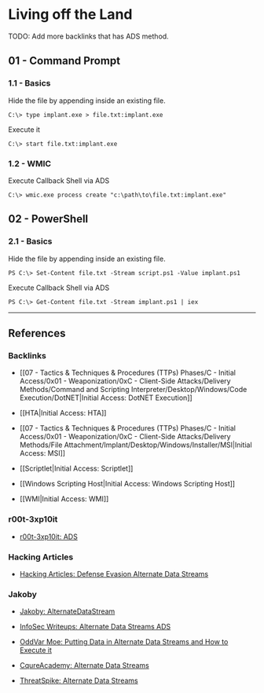 # Living off the Land

TODO: Add more backlinks that has ADS method.

## 01 - Command Prompt

### 1.1 - Basics

Hide the file by appending inside an existing file.

```
C:\> type implant.exe > file.txt:implant.exe
```

Execute it

```
C:\> start file.txt:implant.exe
```

### 1.2 - WMIC

Execute Callback Shell via ADS

```
C:\> wmic.exe process create "c:\path\to\file.txt:implant.exe"
```

## 02 - PowerShell

### 2.1 - Basics

Hide the file by appending inside an existing file.

```
PS C:\> Set-Content file.txt -Stream script.ps1 -Value implant.ps1
```

Execute Callback Shell via ADS

```
PS C:\> Get-Content file.txt -Stream implant.ps1 | iex
```

---
## References

### Backlinks

- [[07 - Tactics & Techniques & Procedures (TTPs) Phases/C - Initial Access/0x01 - Weaponization/0xC - Client-Side Attacks/Delivery Methods/Command and Scripting Interpreter/Desktop/Windows/Code Execution/DotNET|Initial Access: DotNET Execution]]

- [[HTA|Initial Access: HTA]]

- [[07 - Tactics & Techniques & Procedures (TTPs) Phases/C - Initial Access/0x01 - Weaponization/0xC - Client-Side Attacks/Delivery Methods/File Attachment/Implant/Desktop/Windows/Installer/MSI|Initial Access: MSI]]

- [[Scriptlet|Initial Access: Scriptlet]]

- [[Windows Scripting Host|Initial Access: Windows Scripting Host]]

- [[WMI|Initial Access: WMI]]

### r00t-3xp10it

- [r00t-3xp10it: ADS](https://github.com/r00t-3xp10it/hacking-material-books/blob/master/obfuscation/ADS.md)

### Hacking Articles

- [Hacking Articles: Defense Evasion Alternate Data Streams](https://www.hackingarticles.in/defense-evasion-alternate-data-streams/)

### Jakoby

- [Jakoby: AlternateDataStream](https://github.com/I-Am-Jakoby/PowerShell-for-Hackers/blob/main/VideoNotes/AlternateDataStream.md)

- [InfoSec Writeups: Alternate Data Streams ADS](https://infosecwriteups.com/alternate-data-streams-ads-54b144a831f1)

- [OddVar Moe: Putting Data in Alternate Data Streams and How to Execute it](https://oddvar.moe/2018/01/14/putting-data-in-alternate-data-streams-and-how-to-execute-it/)

- [CqureAcademy: Alternate Data Streams](https://cqureacademy.com/blog/alternate-data-streams)

- [ThreatSpike: Alternate Data Streams](https://www.threatspike.com/blogs/alternate-data-streams)